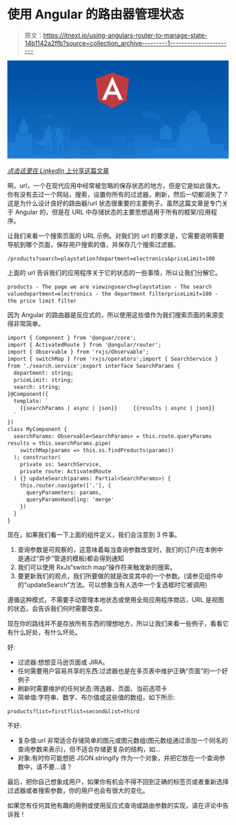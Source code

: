 # 使用 Angular 的路由器管理状态

> 原文：<https://itnext.io/using-angulars-router-to-manage-state-14b1142a2ffb?source=collection_archive---------1----------------------->

![](img/c6b883c75c02a1abb7190c830069d85c.png)

[*点击这里在 LinkedIn* 上分享这篇文章](https://www.linkedin.com/cws/share?url=https%3A%2F%2Fitnext.io%2Fusing-angulars-router-to-manage-state-14b1142a2ffb)

啊，url，一个在现代应用中经常被忽略的保存状态的地方，但是它是如此强大。你有没有去过一个网站，搜索，设置你所有的过滤器，刷新，然后一切都消失了？这是为什么设计良好的路由器/url 状态很重要的主要例子。虽然这篇文章是专门关于 Angular 的，但是在 URL 中存储状态的主要思想适用于所有的框架/应用程序。

让我们来看一个搜索页面的 URL 示例。对我们的 url 的要求是，它需要说明需要导航到哪个页面，保存用户搜索的值，并保存几个搜索过滤器。

```
/products?search=playstation?department=electronics&priceLimit=100
```

上面的 url 告诉我们的应用程序关于它的状态的一些事情，所以让我们分解它。

```
products - The page we are viewingsearch=playstation - The search valuedepartment=electronics - the department filterpriceLimit=100 - the price limit filter
```

因为 Angular 的路由器是反应式的，所以使用这些值作为我们搜索页面的来源变得非常简单。

```
import { Component } from '@anguar/core';
import { ActivatedRoute } from '@angular/router';
import { Observable } from 'rxjs/Observable';
import { switchMap } from 'rxjs/operators';import { SearchService } from './search.service';export interface SearchParams {
  department: string;
  priceLimit: string;
  search: string;
}@Component({
  template: `
    {{searchParams | async | json}}     {{results | async | json}}
  `
})
class MyComponent {
  searchParams: Observable<SearchParams> = this.route.queryParams results = this.searchParams.pipe(
    switchMap(params => this.ss.findProducts(params))
  ); constructor(
    private ss: SearchService, 
    private route: ActivatedRoute
  ) {} updateSearch(params: Partial<SearchParams>) {
    this.router.navigate(['.'], {
      queryParameters: params, 
      queryParamsHandling: 'merge'
    })
  }
}
```

现在，如果我们看一下上面的组件定义，我们会注意到 3 件事。

1.  查询参数是可观察的，这意味着每当查询参数改变时，我们的订户(在本例中是通过“异步”管道的模板)都会得到通知
2.  我们可以使用 RxJs“switch map”操作符来触发新的搜索。
3.  要更新我们的观点，我们所要做的就是改变其中的一个参数。(请参见组件中的“updateSearch”方法。可以想象当有人选中一个复选框时它被调用)

遵循这种模式，不需要手动管理本地状态或使用全局应用程序商店，URL 是视图的状态，会告诉我们何时需要改变。

现在你的路线并不是存放所有东西的理想地方，所以让我们来看一些例子，看看它有什么好处，有什么坏处。

好:

*   过滤器:想想亚马逊页面或 JIRA。
*   任何需要用户容易共享的东西:过滤器也是在多页表中维护正确“页面”的一个好例子
*   刷新时需要维护的任何状态:筛选器、页面、当前选项卡
*   简单值:字符串、数字、布尔值或这些值的数组，如下所示:

```
products?list=first?list=second&list=third
```

不好:

*   复杂值:url 非常适合存储简单的图元或图元数组(图元数组通过添加一个同名的查询参数来表示)，但不适合存储更复杂的结构，如…
*   对象:有时你可能想把 JSON.stringify 作为一个对象，并把它放在一个查询参数中，请不要…请？

最后，把你自己想象成用户，如果你有机会不得不回到正确的标签页或者重新选择过滤器或者搜索参数，你的用户也会有很大的变化。

如果您有任何其他有趣的用例或使用反应式查询或路由参数的实现，请在评论中告诉我！